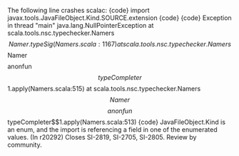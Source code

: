 The following line crashes scalac:
{code}
import javax.tools.JavaFileObject.Kind.SOURCE.extension
{code}
{code}
Exception in thread "main" java.lang.NullPointerException
	at scala.tools.nsc.typechecker.Namers$$Namer.typeSig(Namers.scala:1167)
	at scala.tools.nsc.typechecker.Namers$$Namer$$$$anonfun$$typeCompleter$$1.apply(Namers.scala:515)
	at scala.tools.nsc.typechecker.Namers$$Namer$$$$anonfun$$typeCompleter$$1.apply(Namers.scala:513)
{code}
JavaFileObject.Kind is an enum, and the import is referencing a field in one of the enumerated values.
(In r20292) Closes SI-2819, SI-2705, SI-2805. Review by community.
